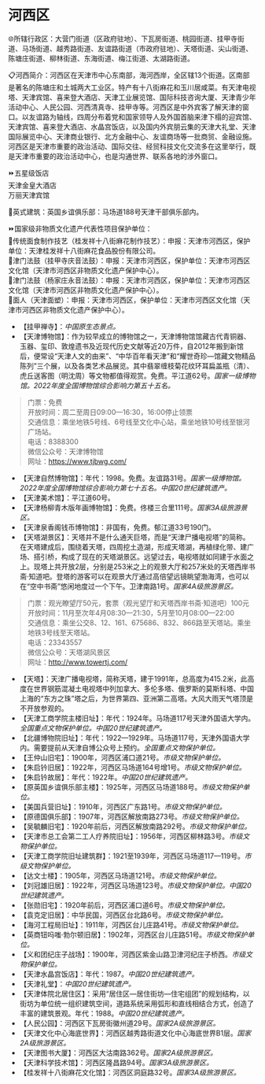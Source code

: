 # 河西区  
🌐所辖行政区：大营门街道（区政府驻地）、下瓦房街道、桃园街道、挂甲寺街道、马场街道、越秀路街道、友谊路街道（市政府驻地）、天塔街道、尖山街道、陈塘庄街道、柳林街道、东海街道、梅江街道、太湖路街道。  

📋河西简介：河西区在天津市中心东南部，海河西岸，全区辖13个街道。区南部是著名的陈塘庄和土城两大工业区。特产有十八街麻花和玉川居咸菜。有天津电视塔、天津宾馆、喜来登大酒店、天津工业展览馆、国际科技咨询大厦、天津青少年活动中心、人民公园、河西清真寺、挂甲寺等。河西区是中外宾客了解天津的窗口。以友谊路为轴线，四周分布着党和国家领导人及外国首脑来津下榻的迎宾馆、天津宾馆、喜来登大酒店、水晶宫饭店，以及国内外宾朋云集的天津大礼堂、天津国际展览中心、天津商业银行、北方金融中心、友谊商场等一批商贸、金融设施。河西区是天津市重要的政治活动、国际交往、经贸科技文化交流多在这里举行，既是天津市重要的政治活动中心，也是沟通世界、联系各地的涉外窗口。  

⏩五星级饭店  
天津金皇大酒店  
万丽天津宾馆  

🧭英式建筑：英国乡谊俱乐部：马场道188号天津干部俱乐部内。  

⏩国家级非物质文化遗产代表性项目保护单位：  
🔸传统面食制作技艺（桂发祥十八街麻花制作技艺）：申报：天津市河西区，保护单位：天津桂发祥十八街麻花食品股份有限公司。  
🔸津门法鼓（挂甲寺庆音法鼓）：申报：天津市河西区，保护单位：天津市河西区文化馆（天津市河西区非物质文化遗产保护中心）。  
🔸津门法鼓（杨家庄永音法鼓）：申报：天津市河西区，保护单位：天津市河西区文化馆（天津市河西区非物质文化遗产保护中心）。  
🔸面人（天津面塑）：申报：天津市河西区，保护单位：天津市河西区文化馆（天津市河西区非物质文化遗产保护中心）。  

* 【挂甲禅寺】：*中国原生态景点。*  
* 【天津博物馆】：作为较早成立的博物馆之一，天津博物馆馆藏古代青铜器、玉器、玺印、敦煌遗书及近现代历史文献等近20万件，自2012年搬到新馆后，便常设“天津人文的由来”、“中华百年看天津”和“耀世奇珍—馆藏文物精品陈列”三个展，以及各类艺术品展览。其中翡翠缠枝菊花纹环耳扁盖瓶（清）、虎丘送客图（明沈周）等文物都值得观赏。免费。平江道62号。*国家一级博物馆。2022年度全国博物馆综合影响力第五十五名。*  
> 门票：免费  
> 开放时间：周二至周日09:00—16:30，16:00停止领票  
> 交通信息：乘坐地铁5号线、6号线至文化中心站，乘坐地铁10号线至银河广场站。  
> 电话：8388300  
> 微信公众号：天津博物馆  
> 网址：<a href="https://www.tjbwg.com" target="_blank">https://www.tjbwg.com/</a>  
* 【天津自然博物馆】：年代：1998。免费。友谊路31号。*国家一级博物馆。2022年度全国博物馆综合影响力第七十五名。中国20世纪建筑遗产。*  
* 【天津美术馆】：平江道60号。  
* 【天津杨柳青木版年画博物馆】：免费。佟楼三合里111号。*国家3A级旅游景区。*  
* 【天津泉香阁钱币博物馆】：非国有，免费。郁江道33号190门。  
* 【天塔湖景区】：天塔并不是什么通天巨塔，而是“天津尸播电视塔”的简称。在天塔建成后，围绕着天塔，四周挖土造湖，形成天塔湖，再植绿化带、建广场、搭引桥，构成了现在的天塔湖景区。远望过去，电视塔就如同建于水面之上。现塔上共开放2层，分别是253米之上的观景大厅和257米处的天塔西岸书斋·知道吧。登塔的游客可以在观景大厅通过高倍望远镜眺望渤海湾，也可以在“空中书斋”悠闲地度过一个下午。卫津南路1号。*国家4A级旅游景区。*  
> 门票：观光瞭望厅50元，套票（观光望厅和天塔西岸书斋·知道吧）100元  
> 开放时间：11月至次年4月08:30—21:30，5月至10月08:00—22:00  
> 交通信息：乘坐公交8、12、161、675686、832、866路至天塔站。乘坐地铁3号线至天塔站。  
> 电话：23343557  
> 微信公众号：天塔湖风景区  
> 网址：<a href="http://www.towertj.com" target="_blank">http://www.towertj.com/</a>  
* 【天塔】：天津广播电视塔，简称天塔，建于1991年，总高度为415.2米，此高度在世界钢筋混凝土电视塔中列加拿大、多伦多塔、俄罗斯的莫斯科塔、中国上海的“东方之珠”塔之后，为世界第四、亚洲第二高塔。大风大雨天气塔顶是不开放参观的。  
* 【天津工商学院主楼旧址】：年代：1924年。马场道117号天津外国语大学内。*全国重点文物保护单位。中国20世纪建筑遗产。*  
* 【北疆博物院旧址】：年代：1922—1929年。马场道117号，天津外国语大学内。需要提前从天津自博公众号上预约。*全国重点文物保护单位。*  
* 【王仲山旧宅】：1900年，河西区浦口道21号。*市级文物保护单位。*  
* 【朱启钤旧居】：1922年，河西区马场道164号增1号。*市级文物保护单位。*  
* 【朱启钤故居】：年代：1922年。*中国20世纪建筑遗产。*  
* 【原英国乡谊俱乐部主楼】：1925年，河西区马场道188号。*市级文物保护单位。*  
* 【美国兵营旧址】：1910年，河西区广东路1号。*市级文物保护单位。*  
* 【原德国俱乐部】：1907年，河西区解放南路273号。*市级文物保护单位。*  
* 【吴毓麟旧宅】：1920年前后，河西区解放南路292号。*市级文物保护单位。*  
* 【天津市总工会第二工人疗养院旧址】：1956年，河西区柳林路3号。*市级文物保护单位。*  
* 【天津工商学院旧址建筑群】：1921至1939年，河西区马场道117—119号。*市级文物保护单位。*  
* 【达文士楼】：1905年，河西区马场道121号。*市级文物保护单位。*  
* 【刘冠雄旧居】：1922年，河西区马场道123号。*市级文物保护单位。中国20世纪建筑遗产。*  
* 【张勋旧宅】：1920年前后，河西区浦口道6号。*市级文物保护单位。*  
* 【袁克定旧居】：中华民国，河西区台北路6号。*市级文物保护单位。*  
* 【海河工程局旧址】：1911年，河西区台儿庄路41号。*市级文物保护单位。*  
* 【英商钮吗嗤·勃尔顿旧居】：1902年，河西区台儿庄路51号。*市级文物保护单位。*  
* 【义和团纪庄子战场】：1900年，河西区紫金山路卫津河纪庄子桥西。*市级文物保护单位。*  
* 【天津水晶宫饭店】：年代：1987。*中国20世纪建筑遗产。*  
* 【天津礼堂】：*中国20世纪建筑遗产。*  
* 【天津体院北居住区】：采用“居住区—居住街坊—住宅组团”的规划结构，以街坊为单位统一组织建筑空间，道路系统采用弧形和直线相结合方式，创造了丰富的建筑景观。年代：1988。*中国20世纪建筑遗产。*  
* 【人民公园】：河西区下瓦房街徽州道29号。*国家2A级旅游景区。*  
* 【天津文化中心海底世界】：河西区越秀路街道文化中心海底世界B1层。*国家2A级旅游景区。*  
* 【天津图书大厦】：河西区大沽南路362号。*国家2A级旅游景区。*  
* 【天津科学技术馆】：河西区隆昌路94号。*国家3A级旅游景区。*  
* 【桂发祥十八街麻花文化馆】：河西区洞庭路32号。*国家3A级旅游景区。*  

